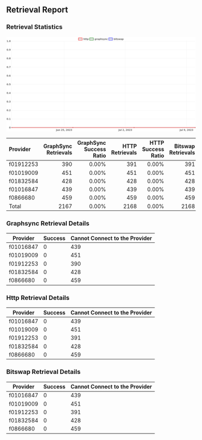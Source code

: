 ## Retrieval Report
### Retrieval Statistics
<img src="https://raw.githubusercontent.com/data-preservation-programs/filplus-checker-assets/main/filecoin-project/filecoin-plus-large-datasets/issues/1679/1689210983846.png"/>

| Provider  | GraphSync Retrievals | GraphSync Success Ratio | HTTP Retrievals | HTTP Success Ratio | Bitswap Retrievals | Bitswap Success Ratio |
| :-------- | -------------------: | ----------------------: | --------------: | -----------------: | -----------------: | --------------------: |
| f01912253 |                  390 |                   0.00% |             391 |              0.00% |                391 |                 0.00% |
| f01019009 |                  451 |                   0.00% |             451 |              0.00% |                451 |                 0.00% |
| f01832584 |                  428 |                   0.00% |             428 |              0.00% |                428 |                 0.00% |
| f01016847 |                  439 |                   0.00% |             439 |              0.00% |                439 |                 0.00% |
| f0866680  |                  459 |                   0.00% |             459 |              0.00% |                459 |                 0.00% |
| Total     |                 2167 |                   0.00% |            2168 |              0.00% |               2168 |                 0.00% |

### Graphsync Retrieval Details
| Provider  | Success | Cannot Connect to the Provider |
| --------- | ------- | ------------------------------ |
| f01016847 | 0       | 439                            |
| f01019009 | 0       | 451                            |
| f01912253 | 0       | 390                            |
| f01832584 | 0       | 428                            |
| f0866680  | 0       | 459                            |

### Http Retrieval Details
| Provider  | Success | Cannot Connect to the Provider |
| --------- | ------- | ------------------------------ |
| f01016847 | 0       | 439                            |
| f01019009 | 0       | 451                            |
| f01912253 | 0       | 391                            |
| f01832584 | 0       | 428                            |
| f0866680  | 0       | 459                            |

### Bitswap Retrieval Details
| Provider  | Success | Cannot Connect to the Provider |
| --------- | ------- | ------------------------------ |
| f01016847 | 0       | 439                            |
| f01019009 | 0       | 451                            |
| f01912253 | 0       | 391                            |
| f01832584 | 0       | 428                            |
| f0866680  | 0       | 459                            |

